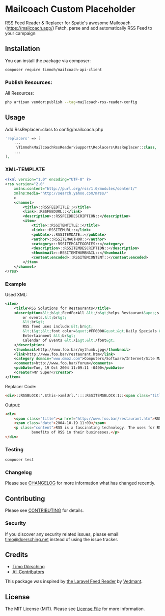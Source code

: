 # Mailcoach Custom Placeholder

RSS Feed Reader & Replacer for Spatie's awesome Mailcoach (https://mailcoach.app/)
Fetch, parse and add automatically RSS Feed to your campaign 

## Installation

You can install the package via composer:

```bash
composer require timmoh/mailcoach-api-client
```

### Publish Resources:
All Resources:
```bash
php artisan vendor:publish --tag=mailcoach-rss-reader-config
```

## Usage

Add RssReplacer::class to config/mailcoach.php
```php
'replacers' => [
    ...
     \Timmoh\MailcoachRssReader\Support\Replacers\RssReplacer::class,
    ...
],
```


### XML-TEMPLATE
```xml
<?xml version="1.0" encoding="UTF-8" ?>
<rss version="2.0" 
	xmlns:content="http://purl.org/rss/1.0/modules/content/"
	xmlns:media="http://search.yahoo.com/mrss/"
	>
	<channel>
		<title>::RSSFEEDTITLE::</title>
		<link>::RSSFEEDURL::</link>
		<description>::RSSFEEDDESCRIPTION::</description>
		<item>
			<title>::RSSITEMTITLE::</title>
			<link>::RSSITEMURL::</link>
			<pubDate>::RSSITEMDATE::</pubDate>
			<author>::RSSITEMAUTHOR::</author>
			<category>::RSSITEMCATEGORIES::</category>
			<description>::RSSITEMDESCRIPTION::</description>
			<thumbnail>::RSSITEMTHUMBNAIL::</thumbnail>
			<content:encoded>::RSSITEMCONTENT::</content:encoded>
		</item>
	</channel>
</rss>
```

### Example
Used XML:
```xml
<item>
    <title>RSS Solutions for Restaurants</title>
    <description>&lt;b&gt;FeedForAll &lt;/b&gt;helps Restaurant&apos;s communicate with customers. Let your customers know the latest specials
        or events.&lt;br&gt;
        &lt;br&gt;
        RSS feed uses include:&lt;br&gt;
        &lt;i&gt;&lt;font color=&quot;#FF0000&quot;&gt;Daily Specials &lt;br&gt;
        Entertainment &lt;br&gt;
        Calendar of Events &lt;/i&gt;&lt;/font&gt;
    </description>
    <thumbnail>http://www.foo.bar/mythumb.jpg</thumbnail>
    <link>http://www.foo.bar/restaurant.htm</link>
    <category domain="www.dmoz.com">Computers/Software/Internet/Site Management/Content Management</category>
    <comments>http://www.foo.bar/forum</comments>
    <pubDate>Tue, 19 Oct 2004 11:09:11 -0400</pubDate>
    <creator>Mr Super</creator>
</item>
```
Replacer Code:
```html
<div>::RSSBLOCK:'.$this->xmlUrl.'::::RSSITEMSBLOCK:1::<span class="title"><a href="::RSSITEMURL::">::RSSITEMTITLE::</a></span><span class="date">::RSSITEMDATE:#y-m-d h:i#::</span><p class="content">::RSSITEMCONTENT::</p>::RSSITEMSBLOCKEND::::RSSBLOCKEND::</div>
```
Output:
```html
<div>
    <span class="title"><a href="http://www.foo.bar/restaurant.htm">RSS Solutions for Restaurants</a></span>
    <span class="date">2004-10-19 11:09</span>
    <p class="content">RSS is a fascinating technology. The uses for RSS are expanding daily. Take a closer look at how various industries are using the
            benefits of RSS in their businesses.</p>
</div>
```


### Testing

``` bash
composer test
```

### Changelog

Please see [CHANGELOG](CHANGELOG.md) for more information what has changed recently.

## Contributing

Please see [CONTRIBUTING](CONTRIBUTING.md) for details.

### Security

If you discover any security related issues, please email timo@doersching.net instead of using the issue tracker.

## Credits

- [Timo Dörsching](https://github.com/timmoh)
- [All Contributors](../../contributors)

This package was inspired by [the Laravel Feed Reader](https://github.com/vedmant/laravel-feed-reader) by [Vedmant](https://github.com/vedmant).

## License

The MIT License (MIT). Please see [License File](LICENSE.md) for more information.
